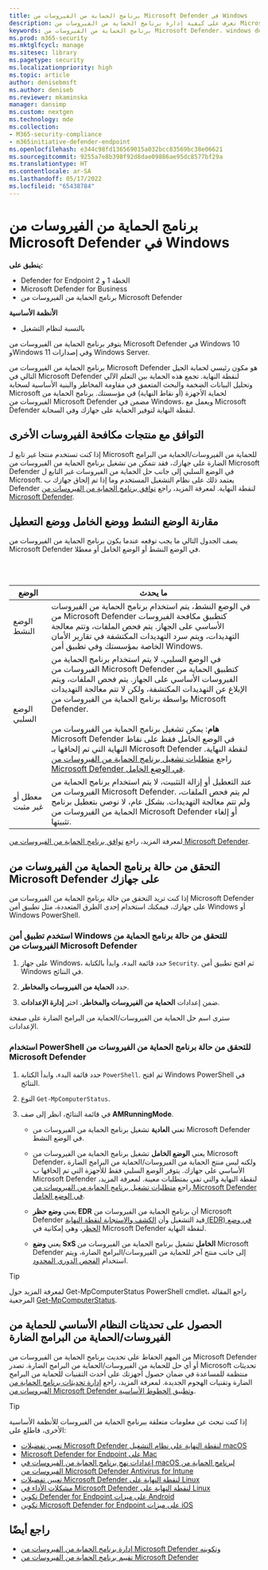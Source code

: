 ```yaml
---
title: برنامج الحماية من الفيروسات من Microsoft Defender في Windows
description: تعرف على كيفية إدارة برنامج الحماية من الفيروسات من Microsoft Defender والحماية من البرامج الضارة المضمنة والحماية من الفيروسات وتكوينها واستخدامها.
keywords: برنامج الحماية من الفيروسات من Microsoft Defender، windows defender، الحماية من البرامج الضارة، scep، حماية نقطة نهاية مركز النظام، إدارة تكوين مركز النظام، الفيروسات، البرامج الضارة، التهديد، الكشف، الحماية، الأمان
ms.prod: m365-security
ms.mktglfcycl: manage
ms.sitesec: library
ms.pagetype: security
ms.localizationpriority: high
ms.topic: article
author: denisebmsft
ms.author: deniseb
ms.reviewer: mkaminska
manager: dansimp
ms.custom: nextgen
ms.technology: mde
ms.collection:
- M365-security-compliance
- m365initiative-defender-endpoint
ms.openlocfilehash: e344c98fd136569015a032bcc83569bc38e06621
ms.sourcegitcommit: 9255a7e8b398f92d8dae09886ae95dc8577bf29a
ms.translationtype: HT
ms.contentlocale: ar-SA
ms.lasthandoff: 05/17/2022
ms.locfileid: "65438784"
---
```

# <a name="microsoft-defender-antivirus-in-windows"></a>برنامج الحماية من الفيروسات من Microsoft Defender في Windows

**ينطبق على:**

- Defender for Endpoint الخطة 1 و 2
- Microsoft Defender for Business
- برنامج الحماية من الفيروسات من Microsoft Defender

**الأنظمة الأساسية**
- بالنسبة لنظام التشغيل 

يتوفر برنامج الحماية من الفيروسات من Microsoft Defender في Windows 10 وWindows 11 وفي إصدارات Windows Server.

برنامج الحماية من الفيروسات من Microsoft Defender هو مكون رئيسي لحماية الجيل التالي في Microsoft Defender لنقطة النهاية. تجمع هذه الحماية بين التعلم الآلي وتحليل البيانات الضخمة والبحث المتعمق في مقاومة المخاطر والبنية الأساسية لسحابة Microsoft لحماية الأجهزة (أو نقاط النهاية) في مؤسستك. برنامج الحماية من الفيروسات من Microsoft Defender مضمن في Windows، ويعمل مع Microsoft Defender لنقطة النهاية لتوفير الحماية على جهازك وفي السحابة.

## <a name="compatibility-with-other-antivirus-products"></a>التوافق مع منتجات مكافحة الفيروسات الأخرى

إذا كنت تستخدم منتجا غير تابع لـ Microsoft للحماية من الفيروسات/الحماية من البرامج الضارة على جهازك، فقد تتمكن من تشغيل برنامج الحماية من الفيروسات من Microsoft Defender في الوضع السلبي إلى جانب حل الحماية من الفيروسات غير التابع ل Microsoft. يعتمد ذلك على نظام التشغيل المستخدم وما إذا تم إلحاق جهازك ب Defender لنقطة النهاية. لمعرفة المزيد، راجع [توافق برنامج الحماية من الفيروسات من Microsoft Defender](microsoft-defender-antivirus-compatibility.md).

## <a name="comparing-active-mode-passive-mode-and-disabled-mode"></a>مقارنة الوضع النشط ووضع الخامل ووضع التعطيل

يصف الجدول التالي ما يجب توقعه عندما يكون برنامج الحماية من الفيروسات من Microsoft Defender في الوضع النشط أو الوضع الخامل أو معطلا.

<br/><br/>

| الوضع | ما يحدث |
|---|---|
| الوضع النشط | في الوضع النشط، يتم استخدام برنامج الحماية من الفيروسات من Microsoft Defender كتطبيق مكافحة الفيروسات الأساسي على الجهاز. يتم فحص الملفات، وتتم معالجة التهديدات، ويتم سرد التهديدات المكتشفة في تقارير الأمان الخاصة بمؤسستك وفي تطبيق أمن Windows. |
| الوضع السلبي | في الوضع السلبي، لا يتم استخدام برنامج الحماية من الفيروسات من Microsoft Defender كتطبيق الحماية من الفيروسات الأساسي على الجهاز. يتم فحص الملفات، ويتم الإبلاغ عن التهديدات المكتشفة، ولكن لا تتم معالجة التهديدات بواسطة برنامج الحماية من الفيروسات من Microsoft Defender. <br/><br/> **هام**: يمكن تشغيل برنامج الحماية من الفيروسات من Microsoft Defender في الوضع الخامل فقط على نقاط النهاية التي تم إلحاقها بـ Microsoft Defender لنقطة النهاية. راجع [متطلبات تشغيل برنامج الحماية من الفيروسات من Microsoft Defender في الوضع الخامل](microsoft-defender-antivirus-compatibility.md#requirements-for-microsoft-defender-antivirus-to-run-in-passive-mode). |
| معطل أو غير مثبت | عند التعطيل أو إزالة التثبيت، لا يتم استخدام برنامج الحماية من الفيروسات من Microsoft Defender. لم يتم فحص الملفات، ولم تتم معالجة التهديدات. بشكل عام، لا نوصي بتعطيل برنامج الحماية من الفيروسات من Microsoft Defender أو إلغاء تثبيتها. |

لمعرفة المزيد، راجع [توافق برنامج الحماية من الفيروسات من Microsoft Defender](microsoft-defender-antivirus-compatibility.md).

## <a name="check-the-state-of-microsoft-defender-antivirus-on-your-device"></a>التحقق من حالة برنامج الحماية من الفيروسات من Microsoft Defender على جهازك

إذا كنت تريد التحقق من حالة برنامج الحماية من الفيروسات من Microsoft Defender على جهازك، فيمكنك استخدام إحدى الطرق المتعددة، مثل تطبيق أمن Windows أو Windows PowerShell.

### <a name="use-the-windows-security-app-to-check-status-of-microsoft-defender-antivirus"></a>استخدم تطبيق أمن Windows للتحقق من حالة برنامج الحماية من الفيروسات من Microsoft Defender

1. على جهاز Windows، حدد قائمة البدء، وابدأ بالكتابة `Security`. ثم افتح تطبيق أمن Windows في النتائج.

2. حدد **الحماية من الفيروسات والمخاطر**.

3. ضمن إعدادات **الحماية من الفيروسات والمخاطر**، اختر **إدارة الإعدادات**.

سترى اسم حل الحماية من الفيروسات/الحماية من البرامج الضارة على صفحة الإعدادات.

### <a name="use-powershell-to-check-status-of-microsoft-defender-antivirus"></a>استخدام PowerShell للتحقق من حالة برنامج الحماية من الفيروسات من Microsoft Defender

1. حدد قائمة البدء، وابدأ الكتابة `PowerShell`. ثم افتح Windows PowerShell في النتائج.

2. النوع `Get-MpComputerStatus`.

3. في قائمة النتائج، انظر إلى صف **AMRunningMode**.

   - تعني **العادية** تشغيل برنامج الحماية من الفيروسات من Microsoft Defender في الوضع النشط.

   - يعني **الوضع الخامل** تشغيل برنامج الحماية من الفيروسات من Microsoft Defender، ولكنه ليس منتج الحماية من الفيروسات/الحماية من البرامج الضارة الأساسي على جهازك. يتوفر الوضع السلبي فقط للأجهزة التي تم إلحاقها ب Microsoft Defender لنقطة النهاية والتي تفي بمتطلبات معينة. لمعرفة المزيد، راجع [متطلبات تشغيل برنامج الحماية من الفيروسات من Microsoft Defender في الوضع الخامل](microsoft-defender-antivirus-compatibility.md#requirements-for-microsoft-defender-antivirus-to-run-in-passive-mode).

   - يعني **وضع حظر EDR** أن برنامج الحماية من الفيروسات من Microsoft Defender قيد التشغيل وأن [الكشف والاستجابة لنقطة النهاية (EDR) في وضع الحظر](edr-in-block-mode.md)، وهي إمكانية في Microsoft Defender لنقطة النهاية.

   - يعني **وضع SxS الخامل** تشغيل برنامج الحماية من الفيروسات من Microsoft Defender إلى جانب منتج آخر للحماية من الفيروسات/البرامج الضارة، ويتم استخدام  [الفحص الدوري المحدود](limited-periodic-scanning-microsoft-defender-antivirus.md).

> [!TIP]
> لمعرفة المزيد حول Get-MpComputerStatus PowerShell cmdlet، راجع المقالة المرجعية [Get-MpComputerStatus](/powershell/module/defender/get-mpcomputerstatus).

## <a name="get-your-antivirusantimalware-platform-updates"></a>الحصول على تحديثات النظام الأساسي للحماية من الفيروسات/الحماية من البرامج الضارة

من المهم الحفاظ على تحديث برنامج الحماية من الفيروسات من Microsoft Defender أو أي حل للحماية من الفيروسات/الحماية من البرامج الضارة. تصدر Microsoft تحديثات منتظمة للمساعدة في ضمان حصول أجهزتك على أحدث التقنيات للحماية من البرامج الضارة وتقنيات الهجوم الجديدة. لمعرفة المزيد، راجع [إدارة تحديثات برنامج الحماية من الفيروسات من Microsoft Defender وتطبيق الخطوط الأساسية](manage-updates-baselines-microsoft-defender-antivirus.md).

> [!TIP]
> إذا كنت تبحث عن معلومات متعلقة ببرنامج الحماية من الفيروسات للأنظمة الأساسية الأخرى، فاطلع على:
> - [تعيين تفضيلات Microsoft Defender لنقطة النهاية على نظام التشغيل macOS](mac-preferences.md)
> - [Microsoft Defender for Endpoint على Mac](microsoft-defender-endpoint-mac.md)
> - [إعدادات نهج برنامج الحماية من الفيروسات في macOS لبرنامج الحماية من الفيروسات من Microsoft Defender Antivirus for Intune](/mem/intune/protect/antivirus-microsoft-defender-settings-macos)
> - [تعيين تفضيلات Microsoft Defender لنقطة النهاية على Linux](linux-preferences.md)
> - [مشكلات الأداء في Microsoft Defender لنقطة النهاية على Linux](microsoft-defender-endpoint-linux.md)
> - [تكوين Defender for Endpoint على ميزات Android](android-configure.md)
> - [تكوين Microsoft Defender for Endpoint على ميزات iOS](ios-configure-features.md)

## <a name="see-also"></a>راجع أيضًا

- [إدارة برنامج الحماية من الفيروسات من Microsoft Defender وتكوينه](configuration-management-reference-microsoft-defender-antivirus.md)
- [تقييم برنامج الحماية من الفيروسات من Microsoft Defender](evaluate-microsoft-defender-antivirus.md)
